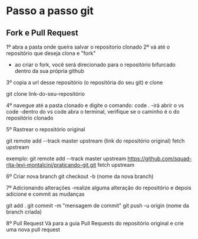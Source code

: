 # Passo a passo git

## Fork e Pull Request

1º abra a pasta onde queira salvar o repositorio clonado
2º vá até o repositório que deseja clona e "fork"

- ao criar o fork, você será direcionado para o repositório bifurcado dentro da sua própria github

3º copia a url desse repositório (o repositória do seu git) e clone

git clone link-do-seu-repositório

4º navegue até a pasta clonado e digite o comando: code . 
-irá abrir o vs code
-dentro do vs code abra o terminal, verifique se o caminho é o do repositório clonado 

5º Rastrear o repositório original

git remote add --track master upstream (link do repositório original) fetch upstream

exemplo: git remote add --track master upstream https://github.com/squad-rita-levi-montalcini/praticando-git.git fetch upstream

6º Criar nova branch
git checkout -b (nome da nova branch) 

7º Adicionando alterações
-realize alguma alteração do repositório e depois adicione e commit as mudanças

git add .
git commit -m "mensagem de commit"
git push -u origin (nome da branch criada)

8º Pull Request
Vá para a guia Pull Requests do repositório original e crie uma nova pull request